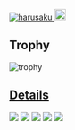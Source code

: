 <p align="left">
  <a href="https://github.com/Yosshi72/">
    <img src="https://komarev.com/ghpvc/?username=Yosshi72" alt="harusaku" />
  </a>
  <a href="https://github.com/Yosshi72">
    <img height="20" src="https://img.shields.io/github/followers/Yosshi72?label=follow&logo=github&style=flat" />
  </a>
</p>

## Trophy
![trophy](https://github-profile-trophy.vercel.app/?username=harusaku&theme=discord&rank=-C,-B)

## [Details](./apprentice/README.md)
[![](https://raw.githubusercontent.com/Yosshi72/yoshihiko/main/profile-summary-card-output/apprentice/0-profile-details.svg)](https://github.com/vn7n24fzkq/github-profile-summary-cards)
[![](https://raw.githubusercontent.com/Yosshi72/yoshihiko/main/profile-summary-card-output/apprentice/1-repos-per-language.svg)](https://github.com/vn7n24fzkq/github-profile-summary-cards) [![](https://raw.githubusercontent.com/Yosshi72/yoshihiko/main/profile-summary-card-output/apprentice/2-most-commit-language.svg)](https://github.com/vn7n24fzkq/github-profile-summary-cards)
[![](https://raw.githubusercontent.com/Yosshi72/yoshihiko/main/profile-summary-card-output/apprentice/3-stats.svg)](https://github.com/vn7n24fzkq/github-profile-summary-cards) [![](https://raw.githubusercontent.com/Yosshi72/yoshihiko/main/profile-summary-card-output/apprentice/4-productive-time.svg)](https://github.com/vn7n24fzkq/github-profile-summary-cards)

